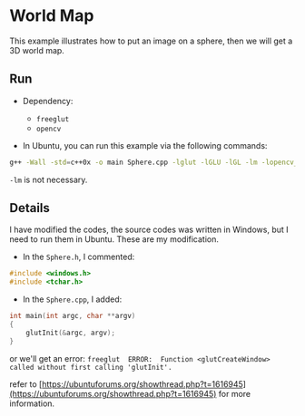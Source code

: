 # World Map

This example illustrates how to put an image on a sphere, then we will get a 3D world map.

## Run

+ Dependency:

    + `freeglut`
    + `opencv`

+ In Ubuntu, you can run this example via the following commands:

```bash
g++ -Wall -std=c++0x -o main Sphere.cpp -lglut -lGLU -lGL -lm -lopencv_highgui -lopencv_core
```

`-lm` is not necessary.

## Details

I have modified the codes, the source codes was written in Windows, but I need to run them in Ubuntu. These are my
modification. 

+ In the `Sphere.h`, I commented:

```cpp
#include <windows.h>
#include <tchar.h>
```

+ In the `Sphere.cpp`, I added:

```cpp
int main(int argc, char **argv)
{
    glutInit(&argc, argv);
}
```

or we'll get an error: `freeglut  ERROR:  Function <glutCreateWindow> called without first calling 'glutInit'.`

refer to [https://ubuntuforums.org/showthread.php?t=1616945](https://ubuntuforums.org/showthread.php?t=1616945)
for more information.

